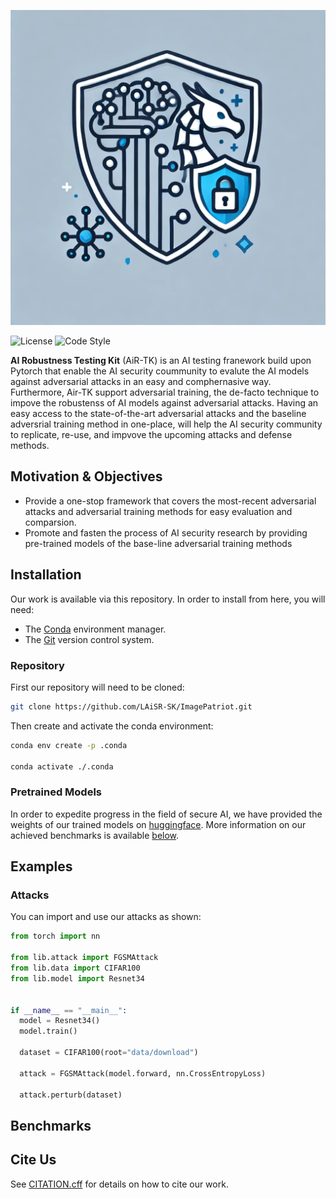 <!-- Logo needs to be touched up; add our name-->
![Logo](asset/repo/image/Logo.webp)
<!--The badges will not work until our repo is public-->
<!-- We should add badges for Huggingface, PyPI, and Conda -->
![License](https://img.shields.io/github/license/LAiSR-SK/ImagePatriot) ![Code Style](https://img.shields.io/badge/code_style-Ruff-orange)

**__AI Robustness Testing Kit__** (AiR-TK) is an AI testing franework build upon Pytorch that enable the AI security coummunity to evalute the AI models against adversarial attacks in an easy and comphernasive way. Furthermore, Air-TK support adversarial training, the de-facto technique to impove the robustenss of AI models against adversarial attacks. Having an easy access to the state-of-the-art adversarial attacks and the baseline adversrial training method in one-place, will help the AI security community to replicate, re-use, and impvove the upcoming attacks and defense methods.   

## Motivation & Objectives
- Provide a one-stop framework that covers the most-recent adversarial attacks and adversarial training methods for easy evaluation and comparsion.  
- Promote and fasten the process of AI security research by providing pre-trained models of the base-line adversarial training methods

## Installation
<!-- We will want a PyPI or conda package in the future; this is a very temporary solution -->
Our work is available via this repository. In order to install from here, you will need:
- The [Conda](https://www.anaconda.com/) environment manager.
- The [Git](https://www.git-scm.com/) version control system.

### Repository
First our repository will need to be cloned:
```bash
git clone https://github.com/LAiSR-SK/ImagePatriot.git
```

<!-- Do we want to provide a Linux environment?-->
Then create and activate the conda environment:
```bash
conda env create -p .conda

conda activate ./.conda
```

### Pretrained Models
<!-- We need to add our huggingface models -->
In order to expedite progress in the field of secure AI, we have provided the weights of our trained models on [huggingface](). More information on our achieved benchmarks is available [below](#benchmarks).

## Examples
<!-- we should finalize the interface before we keep these. The current one needs to be redone -->
### Attacks
You can import and use our attacks as shown:
```python
from torch import nn

from lib.attack import FGSMAttack
from lib.data import CIFAR100
from lib.model import Resnet34


if __name__ == "__main__":
  model = Resnet34()
  model.train()

  dataset = CIFAR100(root="data/download")

  attack = FGSMAttack(model.forward, nn.CrossEntropyLoss)

  attack.perturb(dataset)
```

<!-- We should add sections for defenses, models, etc. -->

## Benchmarks
<!-- What tables do we use? Original tables?-->


## Cite Us
See [CITATION.cff](CITATION.cff) for details on how to cite our work.
